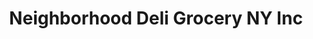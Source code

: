 ---
title: "Neighborhood Deli Grocery NY Inc"
url: /new-york/neighborhood-deli-grocery-ny-inc/
shop: convenience
---